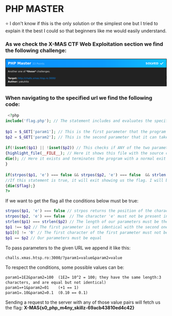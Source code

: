# PHP MASTER  
:star: I don't know if this is the only solution or the simplest one but I tried to explain it the best I could so that beginners like me would easily understand. 

### As we check the X-MAS CTF Web Exploitation section we find the following challenge:  
![Given Challenge](https://github.com/Marius-Sheppard/X-MAS-CTF-2020_Writeups/blob/main/PHP%20Master/xmasctftask.png)  
### When navigating to the specified url we find the following code:
```php
 <?php
include('flag.php'); // The statement includes and evaluates the specified file

$p1 = $_GET['param1']; // This is the first parameter that the program can take
$p2 = $_GET['param2']; // This is the second parameter that it can take

if(!isset($p1) || !isset($p2)) // This checks if ANY of the two parameters are missing
{highlight_file(__FILE__); // Here it shows this file with the source code 
die(); // Here it exists and terminates the program with a normal exit code of 0
}

if(strpos($p1, 'e') === false && strpos($p2, 'e') === false  && strlen($p1) === strlen($p2) && $p1 !== $p2 && $p1[0] != '0' && $p1 == $p2) 
//If this statement is true, it will exit showing us the flag. I will break it down below.
{die($flag);}
?>
```  
  
 If we want to get the flag all the conditions below must be true:
```php
strpos($p1, 'e') === false // strpos returns the position of the character in the string if found, so the character 'e' must not be present in the first parameter
strpos($p2, 'e') === false  // The character 'e' must not be present in the second parameter
strlen($p1) === strlen($p2) // The length of our parameters must be the same
$p1 !== $p2 // The first parameter is not identical with the second one (true if $p1 is not equal to $p2, or they are not of the same type !!)
$p1[0] != '0' // The first character of the first parameter must not be 0
$p1 == $p2 // Our parameters must be equal
```

To pass parameters to the given URL we append it like this:
```
challs.xmas.htsp.ro:3000/?param1=value&param2=value
```
To respect the conditions, some possible values can be: 
```
param1=1E2&param2=100  (1E2= 10^2 = 100; they have the same length:3 characters, and are equal but not identical)
param1=+1&param2=01    (+1 == 1)
param1=.10&param2=0.1  (0.10 == 0.1)
```

Sending a request to the server with any of those value pairs will fetch us the flag: **X-MAS{s0_php_m4ny_skillz-69acb43810ed4c42}**

